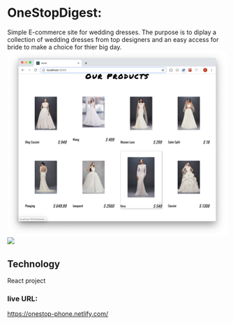# OneStopDigest:
Simple E-commerce site for wedding dresses. The purpose is to diplay a collection of wedding dresses from top designers and an easy access for bride to make a choice for thier big day. 
<img src='public/img/redmepic.png'/>
<img src='public/img/redmegiv.gif'/>

## Technology
React project

### live URL:
https://onestop-phone.netlify.com/